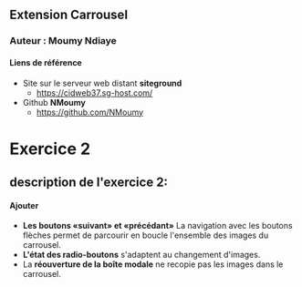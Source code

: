 ## Extension Carrousel
### Auteur : Moumy Ndiaye
#### Liens de référence
- Site sur le serveur web distant **siteground**
  - https://cidweb37.sg-host.com/
- Github **NMoumy**
  - https://github.com/NMoumy

# Exercice 2
## description de l'exercice 2:
#### Ajouter
- **Les boutons «suivant» et «précédant»** La navigation avec les boutons flèches permet de parcourir en boucle  l'ensemble des images du carrousel.
- **L'état des radio-boutons** s'adaptent au changement d'images.
- La **réouverture de la boîte modale** ne recopie pas les images dans le carrousel.
